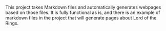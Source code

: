 This project takes Markdown files and automatically generates webpages based on those files. It is fully functional as is, and there is an example of markdown files in the project that will generate pages about Lord of the Rings.

